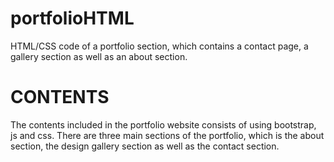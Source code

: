 # portfolioHTML
HTML/CSS code of a portfolio section, which contains a contact page, a gallery section as well as an about section. 

# CONTENTS
  The contents included in the portfolio website consists of using bootstrap, js and css. There are three main sections of the portfolio, which is the about section, the design gallery section as well as the contact section.
